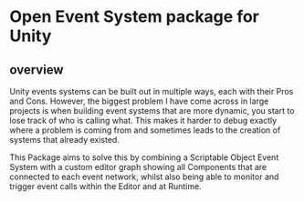 # Open Event System package for Unity
## overview

Unity events systems can be built out in multiple ways, each with their Pros and Cons. However, the biggest problem I have come across in large projects is when building event systems that are more dynamic, you start to lose track of who is calling what. This makes it harder to debug exactly where a problem is coming from and sometimes leads to the creation of systems that already existed.

This Package aims to solve this by combining a Scriptable Object Event System with a custom editor graph showing all Components that are connected to each event network, whilst also being able to monitor and trigger event calls within the Editor and at Runtime.
